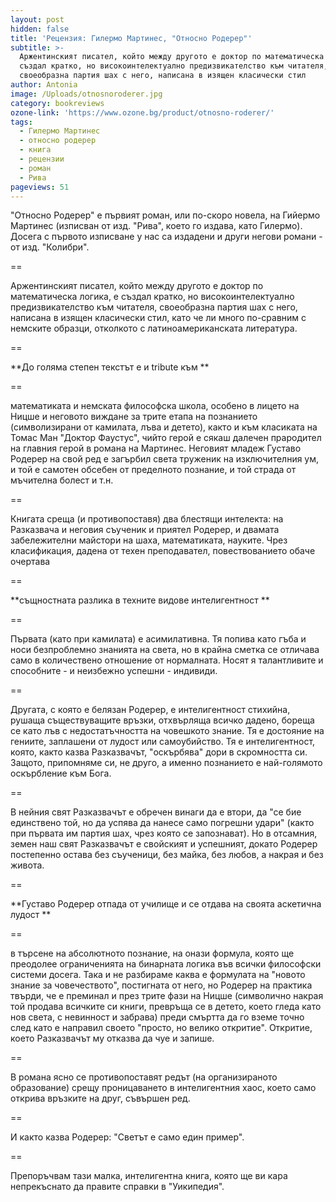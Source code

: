 ```yaml
---
layout: post
hidden: false
title: 'Рецензия: Гилермо Мартинес, "Относно Родерер"'
subtitle: >-
  Аржентинският писател, който между другото е доктор по математическа логика, е
  създал кратко, но високоинтелектуално предизвикателство към читателя,
  своеобразна партия шах с него, написана в изящен класически стил
author: Antonia
image: /Uploads/otnosnoroderer.jpg
category: bookreviews
ozone-link: 'https://www.ozone.bg/product/otnosno-roderer/'
tags:
  - Гилермо Мартинес
  - относно родерер
  - книга
  - рецензии
  - роман
  - Рива
pageviews: 51
---
```

"Относно Родерер" е първият роман, или по-скоро новела, на Гийермо Мартинес (изписван от изд. "Рива", което го издава, като Гилермо). Досега с първото изписване у нас са издадени и други негови романи - от изд. "Колибри". 

\==

Аржентинският писател, който между другото е доктор по математическа логика, е създал кратко, но високоинтелектуално предизвикателство към читателя, своеобразна партия шах с него, написана в изящен класически стил, като че ли много по-сравним с немските образци, отколкото с латиноамериканската литература. 

\==

**До голяма степен текстът е и tribute към **

\==

математиката и немската философска школа, особено в лицето на Ницше и неговото виждане за трите етапа на познанието (символизирани от камилата, лъва и детето), както и към класиката на Томас Ман "Доктор Фаустус", чийто герой е сякаш далечен прародител на главния герой в романа на Мартинес. Неговият младеж Густаво Родерер на свой ред е загърбил света труженик на изключителния ум, и той е самотен обсебен от пределното познание, и той страда от мъчителна болест и т.н. 

\==

Книгата среща (и противопоставя) два блестящи интелекта: на Разказвача и неговия съученик и приятел Родерер, и двамата забележителни майстори на шаха, математиката, науките. Чрез класификация, дадена от техен преподавател, повествованието обаче очертава 

\==

**същностната разлика в техните видове интелигентност **

\==

Първата (като при камилата) е асимилативна. Тя попива като гъба и носи безпроблемно знанията на света, но в крайна сметка се отличава само в количествено отношение от нормалната. Носят я талантливите и способните - и неизбежно успешни - индивиди. 

\==

Другата, с която е белязан Родерер, е интелигентност стихийна, рушаща съществуващите връзки, отхвърляща всичко дадено, бореща се като лъв с недостатъчността на човешкото знание. Тя е достояние на гениите, заплашени от лудост или самоубийство. Тя е интелигентност, която, както казва Разказвачът, "оскърбява" дори в скромността си. Защото, припомняме си, не друго, а именно познанието е най-голямото оскърбление към Бога. 

\==

В нейния свят Разказвачът е обречен винаги да е втори, да "се бие единствено той, но да успява да нанесе само погрешни удари" (както при първата им партия шах, чрез която се запознават). Но в отсамния, земен наш свят Разказвачът е свойският и успешният, докато Родерер постепенно остава без съученици, без майка, без любов, а накрая и без живота. 

\==

**Густаво Родерер отпада от училище и се отдава на своята аскетична лудост **

\==

в търсене на абсолютното познание, на онази формула, която ще преодолее ограниченията на бинарната логика във всички философски системи досега. Така и не разбираме каква е формулата на "новото знание за човечеството", постигната от него, но Родерер на практика твърди, че е преминал и през трите фази на Ницше (символично накрая той продава всичките си книги, превръща се в детето, което гледа като нов света, с невинност и забрава) преди смъртта да го вземе точно след като е направил своето "просто, но велико откритие". Откритие, което Разказвачът му отказва да чуе и запише. 

\==

В романа ясно се противопоставят редът (на организираното образование) срещу проницаването в интелигентния хаос, което само открива връзките на друг, съвършен ред.

\==

И както казва Родерер: "Светът е само един пример".

\==

Препоръчвам тази малка, интелигентна книга, която ще ви кара непрекъснато да правите справки в "Уикипедия".
